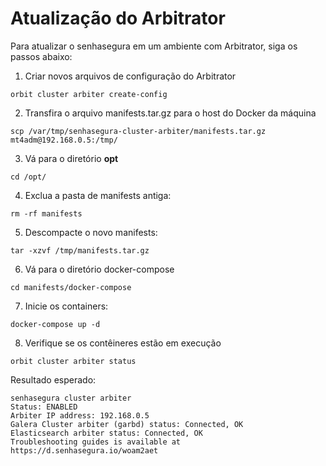 # Atualização do Arbitrator

Para atualizar o senhasegura em um ambiente com Arbitrator, siga os passos abaixo:

1. Criar novos arquivos de configuração do Arbitrator

```console
orbit cluster arbiter create-config
```

2. Transfira o arquivo manifests.tar.gz para o host do Docker da máquina

```console
scp /var/tmp/senhasegura-cluster-arbiter/manifests.tar.gz mt4adm@192.168.0.5:/tmp/
```

3. Vá para o diretório **opt**

```console
cd /opt/
```

4. Exclua a pasta de manifests antiga:

```console
rm -rf manifests
```

5. Descompacte o novo manifests:

```console
tar -xzvf /tmp/manifests.tar.gz
```

6. Vá para o diretório docker-compose

```console
cd manifests/docker-compose
```

7. Inicie os containers:

```console
docker-compose up -d
```

8. Verifique se os contêineres estão em execução

```console
orbit cluster arbiter status

```

Resultado esperado:

```console
senhasegura cluster arbiter
Status: ENABLED
Arbiter IP address: 192.168.0.5
Galera Cluster arbiter (garbd) status: Connected, OK
Elasticsearch arbiter status: Connected, OK
Troubleshooting guides is available at https://d.senhasegura.io/woam2aet
```
